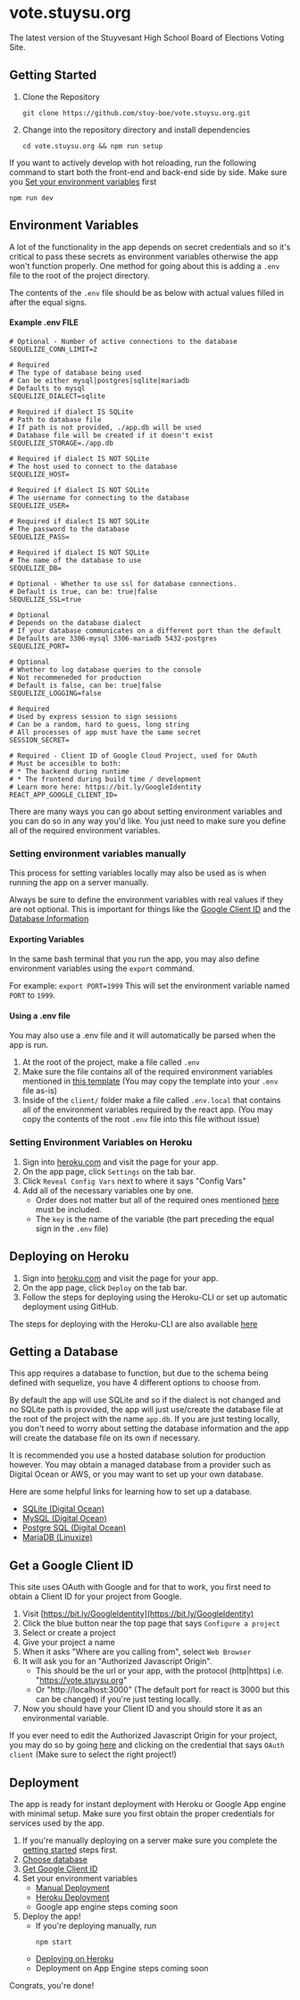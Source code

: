 # vote.stuysu.org
The latest version of the Stuyvesant High School Board of Elections Voting Site.

## Getting Started
1. Clone the Repository
    ```shell script
    git clone https://github.com/stuy-boe/vote.stuysu.org.git   
    ```
2. Change into the repository directory and install dependencies
    ```shell script
   cd vote.stuysu.org && npm run setup
    ```

If you want to actively develop with hot reloading, run the following command to start both the front-end and back-end side by side. Make sure you [Set your environment variables](#setting-environment-variables) first
```shell script
npm run dev
```

## Environment Variables
A lot of the functionality in the app depends on secret credentials and so it's critical to pass these secrets as environment variables otherwise the app won't function properly. One method for going about this is adding a `.env` file to the root of the project directory.
 
The contents of the `.env` file should be as below with actual values filled in after the equal signs.

#### Example .env FILE
```dotenv
# Optional - Number of active connections to the database
SEQUELIZE_CONN_LIMIT=2

# Required
# The type of database being used
# Can be either mysql|postgres|sqlite|mariadb
# Defaults to mysql
SEQUELIZE_DIALECT=sqlite

# Required if dialect IS SQLite
# Path to database file
# If path is not provided, ./app.db will be used
# Database file will be created if it doesn't exist
SEQUELIZE_STORAGE=./app.db

# Required if dialect IS NOT SQLite
# The host used to connect to the database
SEQUELIZE_HOST=

# Required if dialect IS NOT SQLite 
# The username for connecting to the database
SEQUELIZE_USER=

# Required if dialect IS NOT SQLite
# The password to the database
SEQUELIZE_PASS=

# Required if dialect IS NOT SQLite
# The name of the database to use
SEQUELIZE_DB=

# Optional - Whether to use ssl for database connections.
# Default is true, can be: true|false 
SEQUELIZE_SSL=true

# Optional
# Depends on the database dialect
# If your database communicates on a different port than the default
# Defaults are 3306-mysql 3306-mariadb 5432-postgres
SEQUELIZE_PORT=

# Optional
# Whether to log database queries to the console
# Not recommeneded for production
# Default is false, can be: true|false 
SEQUELIZE_LOGGING=false

# Required
# Used by express session to sign sessions
# Can be a random, hard to guess, long string
# All processes of app must have the same secret
SESSION_SECRET=

# Required - Client ID of Google Cloud Project, used for OAuth
# Must be accesible to both:
# * The backend during runtime
# * The frontend during build time / development
# Learn more here: https://bit.ly/GoogleIdentity
REACT_APP_GOOGLE_CLIENT_ID=
```
There are many ways you can go about setting environment variables and you can do so in any way you'd like. You just need to make sure you define all of the required environment variables.

### Setting environment variables manually
This process for setting variables locally may also be used as is when running the app on a server manually.

Always be sure to define the environment variables with real values if they are not optional. This is important for things like the [Google Client ID](#get-a-google-client-id) and the [Database Information](#getting-a-database)

#### Exporting Variables
In the same bash terminal that you run the app, you may also define environment variables using the `export` command.

For example: 
``export PORT=1999``
This will set the environment variable named `PORT` to `1999`.

#### Using a .env file
You may also use a .env file and it will automatically be parsed when the app is run. 

1. At the root of the project, make a file called `.env`
2. Make sure the file contains all of the required environment variables mentioned in [this template](#example-env-file) (You may copy the template into your `.env` file as-is)
3. Inside of the `client/` folder make a file called `.env.local` that contains all of the environment variables required by the react app. (You may copy the contents of the root `.env` file into this file without issue)

### Setting Environment Variables on Heroku
1. Sign into [heroku.com](https://heroku.com) and visit the page for your app.
2. On the app page, click `Settings` on the tab bar.
3. Click `Reveal Config Vars` next to where it says "Config Vars"
4. Add all of the necessary variables one by one. 
    * Order does not matter but all of the required ones mentioned [here](#environment-variables) must be included.
    * The `key` is the name of the variable (the part preceding the equal sign in the `.env` file)

<!-- TODO ADD GOOGLE APP ENGINE ENV SETTINGS -->

## Deploying on Heroku
1. Sign into [heroku.com](https://heroku.com) and visit the page for your app.
2. On the app page, click `Deploy` on the tab bar.
3. Follow the steps for deploying using the Heroku-CLI or set up automatic deployment using GitHub.

The steps for deploying with the Heroku-CLI are also available [here](https://devcenter.heroku.com/articles/heroku-cli)     

## Getting a Database
This app requires a database to function, but due to the schema being defined with sequelize, you have 4 different options to choose from. 

By default the app will use SQLite and so if the dialect is not changed and no SQLite path is provided, the app will just use/create the database file at the root of the project with the name `app.db`. If you are just testing locally, you don't need to worry about setting the database information and the app will create the database file on its own if necessary. 

It is recommended you use a hosted database solution for production however. You may obtain a managed database from a provider such as Digital Ocean or AWS, or you may want to set up your own database. 

Here are some helpful links for learning how to set up a database.

* [SQLite (Digital Ocean)](https://www.digitalocean.com/community/tutorials/how-and-when-to-use-sqlite)
* [MySQL (Digital Ocean)](https://www.digitalocean.com/community/tutorial_collections/6)
* [Postgre SQL (Digital Ocean)](https://www.digitalocean.com/community/tutorial_collections/91)
* [MariaDB (Linuxize)](https://linuxize.com/post/how-to-install-mariadb-on-ubuntu-18-04/)

## Get a Google Client ID
This site uses OAuth with Google and for that to work, you first need to obtain a Client ID for your project from Google.

1. Visit [https://bit.ly/GoogleIdentity](https://bit.ly/GoogleIdentity)
2. Click the blue button near the top page that says `Configure a project`
3. Select or create a project 
4. Give your project a name
5. When it asks "Where are you calling from", select `Web Browser`
6. It will ask you for an "Authorized Javascript Origin". 
    * This should be the url or your app, with the protocol (http|https) i.e. "https://vote.stuysu.org"
    * Or "http://localhost:3000" (The default port for react is 3000 but this can be changed) if you're just testing locally.
7. Now you should have your Client ID and you should store it as an environmental variable.

If you ever need to edit the Authorized Javascript Origin for your project, you may do so by going [here](https://console.developers.google.com/apis/credentials) and clicking on the credential that says `OAuth client` (Make sure to select the right project!)

## Deployment
The app is ready for instant deployment with Heroku or Google App engine with minimal setup. Make sure you first obtain the proper credentials for services used by the app.

1. If you're manually deploying on a server make sure you complete the [getting started](#getting-started)  steps first.
2. [Choose database](#getting-a-database)
3. [Get Google Client ID](#get-a-google-client-id)
4. Set your environment variables
    * [Manual Deployment](#setting-environment-variables-manually)
    * [Heroku Deployment](#setting-environment-variables-on-heroku)
    * Google app engine steps coming soon
5. Deploy the app!
    * If you're deploying manually, run
        ```shell script
        npm start 
        ```
    * [Deploying on Heroku](#deploying-on-heroku)
    * Deployment on App Engine steps coming soon

Congrats, you're done!
